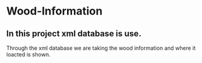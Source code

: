 # Wood-Information

## In this project xml database is use.

Through the xml database we are taking the wood information and where it loacted is shown.
